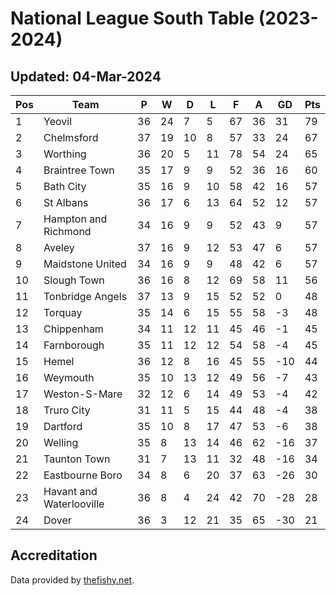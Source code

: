 # National League South Table (2023-2024)
## Updated: 04-Mar-2024

| Pos | Team | P | W | D | L | F | A | GD | Pts |
| --- | --- | --- | --- | --- | --- | --- | --- | --- | --- |
| 1 | Yeovil | 36 | 24 | 7 | 5 | 67 | 36 | 31 | 79 |
| 2 | Chelmsford | 37 | 19 | 10 | 8 | 57 | 33 | 24 | 67 |
| 3 | Worthing | 36 | 20 | 5 | 11 | 78 | 54 | 24 | 65 |
| 4 | Braintree Town | 35 | 17 | 9 | 9 | 52 | 36 | 16 | 60 |
| 5 | Bath City | 35 | 16 | 9 | 10 | 58 | 42 | 16 | 57 |
| 6 | St Albans | 36 | 17 | 6 | 13 | 64 | 52 | 12 | 57 |
| 7 | Hampton and Richmond | 34 | 16 | 9 | 9 | 52 | 43 | 9 | 57 |
| 8 | Aveley | 37 | 16 | 9 | 12 | 53 | 47 | 6 | 57 |
| 9 | Maidstone United | 34 | 16 | 9 | 9 | 48 | 42 | 6 | 57 |
| 10 | Slough Town | 36 | 16 | 8 | 12 | 69 | 58 | 11 | 56 |
| 11 | Tonbridge Angels | 37 | 13 | 9 | 15 | 52 | 52 | 0 | 48 |
| 12 | Torquay | 35 | 14 | 6 | 15 | 55 | 58 | -3 | 48 |
| 13 | Chippenham | 34 | 11 | 12 | 11 | 45 | 46 | -1 | 45 |
| 14 | Farnborough | 35 | 11 | 12 | 12 | 54 | 58 | -4 | 45 |
| 15 | Hemel | 36 | 12 | 8 | 16 | 45 | 55 | -10 | 44 |
| 16 | Weymouth | 35 | 10 | 13 | 12 | 49 | 56 | -7 | 43 |
| 17 | Weston-S-Mare | 32 | 12 | 6 | 14 | 49 | 53 | -4 | 42 |
| 18 | Truro City | 31 | 11 | 5 | 15 | 44 | 48 | -4 | 38 |
| 19 | Dartford | 35 | 10 | 8 | 17 | 47 | 53 | -6 | 38 |
| 20 | Welling | 35 | 8 | 13 | 14 | 46 | 62 | -16 | 37 |
| 21 | Taunton Town | 31 | 7 | 13 | 11 | 32 | 48 | -16 | 34 |
| 22 | Eastbourne Boro | 34 | 8 | 6 | 20 | 37 | 63 | -26 | 30 |
| 23 | Havant and Waterlooville | 36 | 8 | 4 | 24 | 42 | 70 | -28 | 28 |
| 24 | Dover | 36 | 3 | 12 | 21 | 35 | 65 | -30 | 21 |

## Accreditation 

Data provided by [thefishy.net](https://www.thefishy.net/).